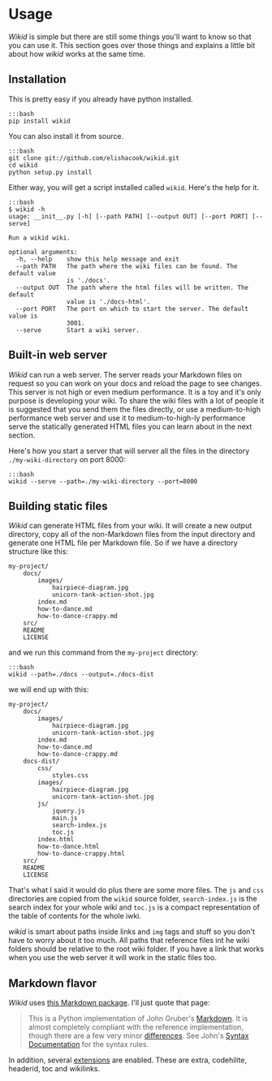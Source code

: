 # Usage

*Wikid* is simple but there are still some things you'll want to know so that you can use it. This section goes over those things and explains a little bit about how *wikid* works at the same time.

## Installation

This is pretty easy if you already have python installed.

    :::bash
    pip install wikid

You can also install it from source.

    :::bash
    git clone git://github.com/elishacook/wikid.git
    cd wikid
    python setup.py install

Either way, you will get a script installed called `wikid`. Here's the help for it.

    :::bash
    $ wikid -h
    usage: __init__.py [-h] [--path PATH] [--output OUT] [--port PORT] [--serve]

    Run a wikid wiki.

    optional arguments:
      -h, --help    show this help message and exit
      --path PATH   The path where the wiki files can be found. The default value
                    is './docs'.
      --output OUT  The path where the html files will be written. The default
                    value is './docs-html'.
      --port PORT   The port on which to start the server. The default value is
                    3001.
      --serve       Start a wiki server.

## Built-in web server

*Wikid* can run a web server. The server reads your Markdown files on request so you can work on your docs and reload the page to see changes. This server is not high or even medium performance. It is a toy and it's only purpose is developing your wiki. To share the wiki files with a lot of people it is suggested that you send them the files directly, or use a medium-to-high performance web server and use it to medium-to-high-ly performance serve the statically generated HTML files you can learn about in the next section.

Here's how you start a server that will server all the files in the directory `./my-wiki-directory` on port 8000:

    :::bash
    wikid --serve --path=./my-wiki-directory --port=8000

## Building static files

*Wikid* can generate HTML files from your wiki. It will create a new output directory, copy all of the non-Markdown files from the input directory and generate one HTML file per Markdown file. So if we have a directory structure like this:

    my-project/
        docs/
            images/
                hairpiece-diagram.jpg
                unicorn-tank-action-shot.jpg
            index.md
            how-to-dance.md
            how-to-dance-crappy.md
        src/
        README
        LICENSE

and we run this command from the `my-project` directory:

    :::bash
    wikid --path=./docs --output=./docs-dist

we will end up with this:

    my-project/
        docs/
            images/
                hairpiece-diagram.jpg
                unicorn-tank-action-shot.jpg
            index.md
            how-to-dance.md
            how-to-dance-crappy.md
        docs-dist/
            css/
                styles.css
            images/
                hairpiece-diagram.jpg
                unicorn-tank-action-shot.jpg
            js/
                jquery.js
                main.js
                search-index.js
                toc.js
            index.html
            how-to-dance.html
            how-to-dance-crappy.html
        src/
        README
        LICENSE

That's what I said it would do plus there are some more files. The `js` and `css` directories are copied from the `wikid` source folder, `search-index.js` is the search index for your whole wiki and `toc.js` is a compact representation of the table of contents for the whole iwki.

*wikid* is smart about paths inside links and `img` tags and stuff so you don't have to worry about it too much. All paths that reference files int he wiki folders should be relative to the root wiki folder. If you have a link that works when you use the web server it will work in the static files too.

## Markdown flavor

*Wikid* uses [this Markdown package](http://packages.python.org/Markdown/). I'll just quote that page:

> This is a Python implementation of John Gruber's [Markdown](http://daringfireball.net/projects/markdown/). It is almost completely compliant 
> with the reference implementation, though there are a few very minor [differences](http://packages.python.org/Markdown/index.html#differences). See John's 
> [Syntax Documentation](http://daringfireball.net/projects/markdown/syntax) for the syntax rules.

In addition, several [extensions](http://packages.python.org/Markdown/extensions/) are enabled. These are extra, codehilite, headerid, toc and wikilinks.
